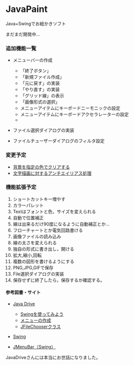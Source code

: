 JavaPaint
=========

Java+Swingでお絵かきソフト

まだまだ開発中...



### 追加機能一覧

- メニューバーの作成
    - 「終了ボタン」
	- 「新規ファイル作成」
	- 「元に戻す」の実装
	- 「やり直す」の実装
	- 「グリッド線」の表示
	- 「画像形式の選択」
    - メニューアイテムにキーボードニーモニックの設定
    - メニューアイテムにキーボードアクセラレーターの設定
	- 

- ファイル選択ダイアログの実装
- ファイルチューザーダイアログのフィルタ設定



### 変更予定

- [背景を指定の色でクリアする](http://www.javadrive.jp/java2d/graphics2d/index5.html)
- [文字描画に対するアンチエイリアス処理](http://www.javadrive.jp/java2d/graphics2d/index4.html)

### 機能拡張予定

1. ショートカットキー増やす
2. カラーパレット
3. Textはフォントと色，サイズを変えられる
4. 自動で位置補正
5. 線は出来るだけ90度になるように自動補正とか...
6. フローチャートとか電気回路書ける
7. 画像ファイルの読み込み
8. 線の太さを変えられる
9. 独自の形式に書き出し，開ける
10. 拡大,縮小,回転
11. 複数の図形を書けるようにする
12. PNG,JPG,GIFで保存
13. File選択ダイアログの実装
13. 保存せずに終了したら，保存するか確認する。


#### 参考図書・サイト

- [Java Drive](http://www.javadrive.jp/)
	- [Swingを使ってみよう](http://www.javadrive.jp/tutorial/)
	- [メニューの作成](http://www.javadrive.jp/tutorial/jmenu/)
	- [JFileChooserクラス](http://www.javadrive.jp/tutorial/jfilechooser/)

- [Swing](http://www.tohoho-web.com/java/swing.htm#JPopupMenu)

- [JMenuBar（Swing）](http://www.ne.jp/asahi/hishidama/home/tech/java/swing/JMenuBar.html)


JavaDriveさんには本当にお世話になりました。
